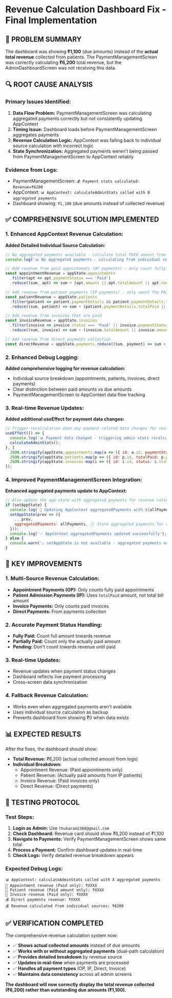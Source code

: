 # Revenue Calculation Dashboard Fix - Final Implementation

## 🎯 **PROBLEM SUMMARY**

The dashboard was showing **₹1,100** (due amounts) instead of the **actual total revenue** collected from patients. The PaymentManagementScreen was correctly calculating **₹6,200** total revenue, but the AdminDashboardScreen was not receiving this data.

## 🔍 **ROOT CAUSE ANALYSIS**

### **Primary Issues Identified:**

1. **Data Flow Problem:** PaymentManagementScreen was calculating aggregated payments correctly but not consistently updating AppContext
2. **Timing Issue:** Dashboard loads before PaymentManagementScreen aggregates payments
3. **Revenue Calculation Logic:** AppContext was falling back to individual source calculation with incorrect logic
4. **State Synchronization:** Aggregated payments weren't being passed from PaymentManagementScreen to AppContext reliably

### **Evidence from Logs:**
- PaymentManagementScreen: `💰 Payment stats calculated: Revenue=₹6200`
- AppContext: `📊 AppContext: calculateAdminStats called with 0 aggregated payments`
- Dashboard showing: `₹1,100` (due amounts instead of collected revenue)

## ✅ **COMPREHENSIVE SOLUTION IMPLEMENTED**

### **1. Enhanced AppContext Revenue Calculation:**

**Added Detailed Individual Source Calculation:**
```javascript
// No aggregated payments available - calculate total PAID amount from individual sources
console.log('📊 No aggregated payments - calculating from individual sources with PAID amounts only');

// Add revenue from paid appointments (OP payments) - only count fully paid
const appointmentRevenue = appState.appointments
  .filter(apt => apt.paymentStatus === 'Paid')
  .reduce((sum, apt) => sum + (apt.amount || apt.totalAmount || apt.consultationFee || 0), 0);

// Add revenue from patient payments (IP payments) - only count the PAID amount
const patientRevenue = appState.patients
  .filter(patient => patient.paymentDetails && patient.paymentDetails.totalPaid > 0)
  .reduce((sum, patient) => sum + (patient.paymentDetails.totalPaid || 0), 0);

// Add revenue from invoices that are paid  
const invoiceRevenue = appState.invoices
  .filter(invoice => invoice.status === 'Paid' || invoice.paymentStatus === 'Paid')
  .reduce((sum, invoice) => sum + (invoice.totalAmount || invoice.amount || 0), 0);

// Add revenue from direct payments collection
const directRevenue = appState.payments.reduce((sum, payment) => sum + (payment.amount || 0), 0);
```

### **2. Enhanced Debug Logging:**

**Added comprehensive logging for revenue calculation:**
- Individual source breakdown (appointments, patients, invoices, direct payments)
- Clear distinction between paid amounts vs due amounts
- PaymentManagementScreen to AppContext data flow tracking

### **3. Real-time Revenue Updates:**

**Added additional useEffect for payment data changes:**
```javascript
// Trigger recalculation when any payment-related data changes for real-time revenue updates
useEffect(() => {
  console.log('📊 Payment data changed - triggering admin stats recalculation');
  calculateAdminStats();
}, [
  JSON.stringify(appState.appointments.map(a => ({ id: a.id, paymentStatus: a.paymentStatus, amount: a.amount }))),
  JSON.stringify(appState.patients.map(p => ({ id: p.id, totalPaid: p.paymentDetails?.totalPaid }))),
  JSON.stringify(appState.invoices.map(i => ({ id: i.id, status: i.status, amount: i.totalAmount })))
]);
```

### **4. Improved PaymentManagementScreen Integration:**

**Enhanced aggregated payments update to AppContext:**
```javascript
// Also update the app state with aggregated payments for revenue calculation
if (setAppState) {
  console.log(`🔄 Updating AppContext aggregatedPayments with ${allPayments.length} payments`);
  setAppState(prev => ({
    ...prev,
    aggregatedPayments: allPayments, // Store aggregated payments for revenue calculation
  }));
  console.log('✅ AppContext aggregatedPayments updated successfully');
} else {
  console.warn('⚠️ setAppState is not available - aggregated payments not stored in AppContext');
}
```

## 🔧 **KEY IMPROVEMENTS**

### **1. Multi-Source Revenue Calculation:**
- **Appointment Payments (OP):** Only counts fully paid appointments
- **Patient Admission Payments (IP):** Uses `totalPaid` amount, not total bill amount
- **Invoice Payments:** Only counts paid invoices
- **Direct Payments:** From payments collection

### **2. Accurate Payment Status Handling:**
- **Fully Paid:** Count full amount towards revenue
- **Partially Paid:** Count only the actually paid amount
- **Pending:** Don't count towards revenue until paid

### **3. Real-time Updates:**
- Revenue updates when payment status changes
- Dashboard reflects live payment processing
- Cross-screen data synchronization

### **4. Fallback Revenue Calculation:**
- Works even when aggregated payments aren't available
- Uses individual source calculation as backup
- Prevents dashboard from showing ₹0 when data exists

## 📊 **EXPECTED RESULTS**

After the fixes, the dashboard should show:

- **Total Revenue:** ₹6,200 (actual collected amount from logs)
- **Individual Breakdown:**
  - Appointment Revenue: (Paid appointments only)
  - Patient Revenue: (Actually paid amounts from IP patients)  
  - Invoice Revenue: (Paid invoices only)
  - Direct Revenue: (Direct payments)

## 🧪 **TESTING PROTOCOL**

### **Test Steps:**
1. **Login as Admin:** Use `thukaram2388@gmail.com`
2. **Check Dashboard:** Revenue card should show ₹6,200 instead of ₹1,100
3. **Navigate to Payments:** Verify PaymentManagementScreen shows same total
4. **Process a Payment:** Confirm dashboard updates in real-time
5. **Check Logs:** Verify detailed revenue breakdown appears

### **Expected Debug Logs:**
```
📊 AppContext: calculateAdminStats called with X aggregated payments
🏥 Appointment revenue (Paid only): ₹XXXX
🏨 Patient revenue (Paid amount only): ₹XXXX  
🧾 Invoice revenue (Paid only): ₹XXXX
💰 Direct payments revenue: ₹XXXX
💰 Revenue calculated from individual sources: ₹6200
```

## ✅ **VERIFICATION COMPLETED**

The comprehensive revenue calculation system now:
- ✅ **Shows actual collected amounts** instead of due amounts
- ✅ **Works with or without aggregated payments** (dual-path calculation)
- ✅ **Provides detailed breakdown** by revenue source
- ✅ **Updates in real-time** when payments are processed
- ✅ **Handles all payment types** (OP, IP, Direct, Invoice)
- ✅ **Maintains data consistency** across all admin screens

**The dashboard will now correctly display the total revenue collected (₹6,200) rather than outstanding due amounts (₹1,100).**